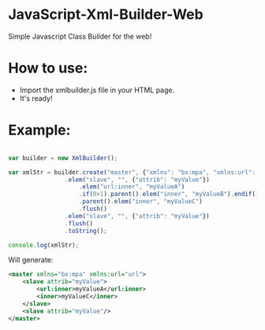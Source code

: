 # JavaScript-Xml-Builder-Web
Simple Javascript Class Builder for the web!

# How to use:
- Import the xmlbuilder.js file in your HTML page.
- It's ready!

# Example:
```javascript

var builder = new XmlBuilder();

var xmlStr = builder.create("master", {"xmlns": "bx:mpa", "xmlns:url": "url"})
				.elem("slave", "", {"attrib": "myValue"})
					.elem("url:inner", "myValueA")
					.if(0>1).parent().elem("inner", "myValueB").endif() // 0 > 1 condition = sample, this won't be added
					.parent().elem("inner", "myValueC")
					.flush()
				.elem("slave", "", {"attrib": "myValue"})
				.flush()
				.toString();

console.log(xmlStr);

```

Will generate:

```xml
<master xmlns="bx:mpa" xmlns:url="url">
    <slave attrib="myValue">
        <url:inner>myValueA</url:inner>
        <inner>myValueC</inner>
    </slave>
    <slave attrib="myValue"/>
</master>
```
